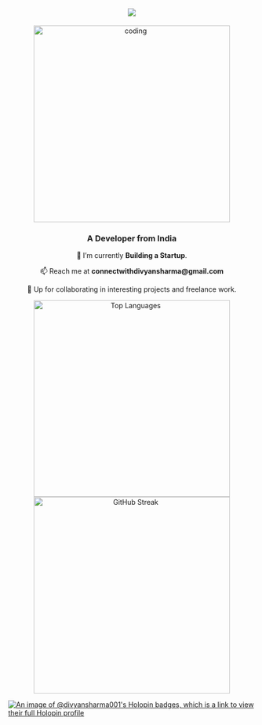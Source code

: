 <h1 align="center">
    <img src="https://readme-typing-svg.herokuapp.com/?font=Righteous&size=35&center=true&vCenter=true&width=500&height=70&duration=4000&lines=Hi+There!+👋;+I'm+Divyansh+Sharma!;" />
</h1>

<div align="center">
    <img align="center" alt="coding" width="400" src="https://user-images.githubusercontent.com/74038190/225813708-98b745f2-7d22-48cf-9150-083f1b00d6c9.gif">
</div>

<div align="center">
    <h3>A Developer from India </h3>
    <p>🌱 I’m currently <strong>Building a Startup</strong>.</p>
    <p>📫 Reach me at <strong>connectwithdivyansharma@gmail.com</strong></p>
<!--     <p>🤔 Loves to talk about Tech and Philosophy</p> -->
    <p>💼 Up for collaborating in interesting projects and freelance work.</p>
<!--     <p>💬 Interested in connecting with people doing similar stuff</p> -->
</div>

<div align="center">
    <img src="https://github-readme-stats.vercel.app/api/top-langs/?username=divyansharma001&layout=compact&hide=css,scss,html&theme=tokyonight" alt="Top Languages" width="400"/>
</div>

<div align="center">
    <img src="https://github-readme-streak-stats.herokuapp.com?user=divyansharma001&theme=radical" alt="GitHub Streak" width="400"/>
</div>

[![An image of @divyansharma001's Holopin badges, which is a link to view their full Holopin profile](https://holopin.me/divyansharma001)](https://holopin.io/@divyansharma001)
